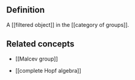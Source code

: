 ## Definition

A [[filtered object]] in the [[category of groups]].

## Related concepts

* [[Malcev group]]

* [[complete Hopf algebra]]